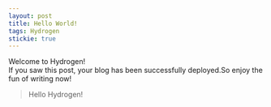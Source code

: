 ```yaml
---
layout: post
title: Hello World!
tags: Hydrogen
stickie: true
---
```


Welcome to Hydrogen!<br>If you saw this post, your blog has been successfully deployed.So enjoy the fun of writing now!

> Hello Hydrogen!